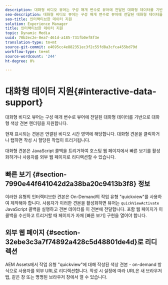```yaml
---
description: 대화형 비디오 뷰어는 구성 매개 변수로 뷰어에 전달된 대화형 데이터를 기반으로 대화형 색상 견본 렌더링을 지원합니다.
seo-description: 대화형 비디오 뷰어는 구성 매개 변수로 뷰어에 전달된 대화형 데이터를 기반으로 대화형 색상 견본 렌더링을 지원합니다.
seo-title: 인터랙티브한 데이터 지원
solution: Experience Manager
title: 인터랙티브한 데이터 지원
topic: Dynamic Media
uuid: 70b2ec2e-0ea7-461d-a185-731fb0ef8f3e
translation-type: tm+mt
source-git-commit: e4695cc4e882351ec3f2c55fd8a3cfca455bd79d
workflow-type: tm+mt
source-wordcount: '244'
ht-degree: 0%

---
```



# 대화형 데이터 지원{#interactive-data-support}

대화형 비디오 뷰어는 구성 매개 변수로 뷰어에 전달된 대화형 데이터를 기반으로 대화형 색상 견본 렌더링을 지원합니다.

현재 표시되는 견본은 연결된 비디오 시간 영역에 해당합니다. 대화형 견본을 클릭하거나 탭하면 작성 시 할당된 작업이 트리거됩니다.

대화형 견본은 JavaScript 콜백을 트리거하여 호스팅 웹 페이지에서 빠른 보기를 활성화하거나 사용자를 외부 웹 페이지로 리디렉션할 수 있습니다.

## 빠른 보기 {#section-7990e44f641042d2a38ba20c9413b3f8} 정보

이러한 유형의 인터랙티브한 견본은 On-Demand의 작업 유형 &quot;quickview&quot;를 사용하여 제작해야 합니다. 사용자가 이러한 견본을 활성화하면 뷰어는 `quickViewActivate` JavaScript 콜백을 실행하고 견본 데이터를 이 견본에 전달합니다. 포함 웹 페이지가 이 콜백을 수신하고 트리거할 때 페이지가 자체 [빠른 보기] 구현을 열어야 합니다.

## 외부 웹 페이지 {#section-32ebe3c3a7f74892a428c5d48801de4d}로 리디렉션

AEM Assets에서 작업 유형 &quot;quickview&quot;에 대해 작성된 색상 견본 - on-demand 방식으로 사용자를 외부 URL로 리디렉션합니다. 작성 시 설정에 따라 URL은 새 브라우저 탭, 같은 창 또는 명명된 브라우저 창에서 열 수 있습니다.
